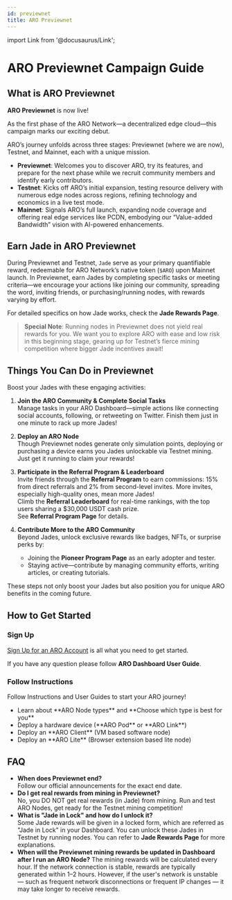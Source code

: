 ```yaml
---
id: previewnet
title: ARO Previewnet
---
```

import Link from '@docusaurus/Link';

# ARO Previewnet Campaign Guide

## What is ARO Previewnet

**ARO Previewnet** is now live! 

As the first phase of the ARO Network—a decentralized edge cloud—this campaign marks our exciting debut. 

ARO’s journey unfolds across three stages: Previewnet (where we are now), Testnet, and Mainnet, each with a unique mission.

- **Previewnet**: Welcomes you to discover ARO, try its features, and prepare for the next phase while we recruit community members and identify early contributors.
- **Testnet**: Kicks off ARO’s initial expansion, testing resource delivery with numerous edge nodes across regions, refining technology and economics in a live test mode.
- **Mainnet**: Signals ARO’s full launch, expanding node coverage and offering real edge services like PCDN, embodying our “Value-added Bandwidth” vision with AI-powered enhancements.

## Earn Jade in ARO Previewnet

During Previewnet and Testnet, `Jade` serve as your primary quantifiable reward, redeemable for ARO Network’s native token (`$ARO`) upon Mainnet launch. In Previewnet, earn Jades by completing specific tasks or meeting criteria—we encourage your actions like joining our community, spreading the word, inviting friends, or purchasing/running nodes, with rewards varying by effort.

For detailed specifics on how Jade works, check the <Link to="/campaigns/jade">**Jade Rewards Page**</Link>.

>**Special Note**: Running nodes in Previewnet does not yield real rewards for you. We want you to explore ARO with ease and low risk in this beginning stage, gearing up for Testnet’s fierce mining competition where bigger Jade incentives await!

## Things You Can Do in Previewnet

Boost your Jades with these engaging activities:

1. **Join the ARO Community & Complete Social Tasks**  
   Manage tasks in your ARO Dashboard—simple actions like connecting social accounts, following, or retweeting on Twitter. Finish them just in one minute to rack up more Jades!

2. **Deploy an ARO Node**  
   Though Previewnet nodes generate only simulation points, deploying or purchasing a device earns you Jades unlockable via Testnet mining. Just get it running to claim your rewards!

3. **Participate in the Referral Program & Leaderboard**  
   Invite friends through the **Referral Program** to earn commissions: 15% from direct referrals and 2% from second-level invites. More invites, especially high-quality ones, mean more Jades!  
   Climb the **Referral Leaderboard** for real-time rankings, with the top users sharing a $30,000 USDT cash prize.  
   See <Link to="/campaigns/referral">**Referral Program Page**</Link> for details.

4. **Contribute More to the ARO Community**  
   Beyond Jades, unlock exclusive rewards like badges, NFTs, or surprise perks by:  
   - Joining the <Link to="/campaigns/pioneer">**Pioneer Program Page**</Link> as an early adopter and tester.  
   - Staying active—contribute by managing community efforts, writing articles, or creating tutorials.  

These steps not only boost your Jades but also position you for unique ARO benefits in the coming future. 

## How to Get Started

### Sign Up

[Sign Up for an ARO Account](https://dashboard.aro.network) is all what you need to get started. 

If you have any question please follow <Link to="/user-guides/dashboard">**ARO Dashboard User Guide**</Link>.

### Follow Instructions

Follow Instructions and User Guides to start your ARO journey!

- <Link to="/edge-node/types">Learn about **ARO Node types**</Link> and <Link to="/user-guides/run-node">**Choose which type is best for you**</Link>
- <Link to="/user-guides/device-setup">Deploy a hardware device (**ARO Pod** or **ARO Link**)</Link>
- <Link to="/user-guides/software-setup">Deploy an **ARO Client** (VM based software node)</Link>
- <Link to="/user-guides/aro-lite">Deploy an **ARO Lite** (Browser extension based lite node)</Link>

## FAQ

- **When does Previewnet end?**  
  Follow our official announcements for the exact end date.
- **Do I get real rewards from mining in Previewnet?**  
  No, you DO NOT get real rewards (in Jade) from mining. Run and test ARO Nodes, get ready for the Testnet mining competition!
- **What is "Jade in Lock" and how do I unlock it?**  
  Some Jade rewards will be given in a locked form, which are referred as "Jade in Lock" in your Dashboard. You can unlock these Jades in Testnet by running nodes. You can refer to <Link to="/campaigns/jade">**Jade Rewards Page**</Link> for more explanations. 
- **When will the Previewnet mining rewards be updated in Dashboard after I run an ARO Node?**
  The mining rewards will be calculated every hour. If the network connection is stable, rewards are typically generated within 1–2 hours. However, if the user's network is unstable — such as frequent network disconnections or frequent IP changes — it may take longer to receive rewards.
